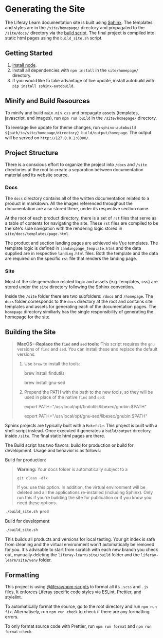 # Generating the Site

The Liferay Learn documentation site is built using [Sphinx](http://www.sphinx-doc.org/en/master/). The templates and styles are in the `/site/homepage/` directory and propagated to the `/site/docs/` directory via the [build script](#build-resources). The final project is compiled into static html pages using the `build_site.sh` script.

## Getting Started

1. [Install node](https://nodejs.org/en/).
2. Install all dependencies with `npm install` in the `site/homepage/` directory.
3. If you would like to take advantage of live update, install autobuild with `pip install sphinx-autobuild`.

## Minify and Build Resources

To minify and build `main.min.css` and propagate assets (templates, javascript, and images), run `npm run build` in the `/site/homepage/` directory.

To leverage live update for theme changes, run `sphinx-autobuild ${path/to/site/homepage/directory} build/output/homepage`. The output will be served on `http://127.0.0.1:8000/`.

## Project Structure

There is a conscious effort to organize the project into `/docs` and `/site` directories at the root to create a separation between documentation material and its website source.

### Docs

The `docs` directory contains all of the written documentation related to a product in markdown. All the images referenced throughout the documentation are also stored there, under its respective section name.

At the root of each product directory, there is a set of `rst` files that serve as a table of contents for navigating the site. These `rst` files are compiled to be the site's side navigation with the rendering logic stored in `site/docs/templates/page.html`.

The product and section landing pages are achieved via [Vue](https://vuejs.org/) templates. The template logic is defined in `landingpage_template.html` and the data supplied are in respective `landing.html` files. Both the template and the data are required on the specific `rst` file that renders the landing page.

### Site

Most of the site generation related logic and assets (e.g. templates, css) are stored under the `site` directory following the Sphinx convention.

Inside the `/site` folder there are two subfolders: `/docs` and `/homepage`. The `docs` folder corresponds to the `docs` directory at the root and contains site templates and assets for generating each of the documentation pages. The `homepage` directory similiarly has the single responsibility of generating the homepage for the site.

## Building the Site

> **MacOS--Replace the `find` and `sed` tools:**
> This script requires the `gnu` versions of `find` and `sed`. You can install these and replace the default versions:
>
> 1. Use `brew` to install the tools:
>
>     brew install findutils
>
>     brew install gnu-sed
>
> 2. Prepend the PATH with the path to the new tools, so they will be used in place of the native `find` and `sed`:
>
>     export PATH="/usr/local/opt/findutils/libexec/gnubin:\$PATH"
>
>     export PATH="/usr/local/opt/gnu-sed/libexec/gnubin:\$PATH"

Sphinx projects are typically built with a `Makefile`. This project is built with a shell script instead. Once executed it generates a `build/output` directory inside `/site`. The final static html pages are there.

The Build script has two flavors: build for production or build for development. Usage and behavior is as follows:

Build for production:

> **Warning:** Your docs folder is automatically subject to a
>
> `git clean -dfx`
>
> If you use this option. In addition, the virtual environment will be deleted and all the applications re-installed (including Sphinx). Only run this if you're building the site for publication or if you know you need these options.

```bash
./build_site.sh prod
```

Build for development:

```bash
./build_site.sh
```

This builds all products and versions for local testing. Your git index is safe from cleaning and the virtual environment won't automatically be removed for you. It's advisable to start from scratch with each new branch you check out, manually deleting the `liferay-learn/site/build` folder and the `liferay-learn/site/venv` folder.

## Formatting

This project is using [@liferay/npm-scripts](https://github.com/liferay/liferay-frontend-projects/tree/master/projects/npm-tools) to format all its `.scss` and `.js` files. It enforces Liferay specific code styles via ESLint, Prettier, and stylelint.

To automatically format the source, go to the root directory and run `npm run fix`. Alternatively, run `npm run check` to check if there are any formatting errors.

To only format source code with Prettier, run `npm run format` and `npm run format:check`.
